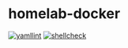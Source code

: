 # homelab-docker

[![yamllint](https://github.com/loganmarchione/homelab-docker/actions/workflows/yamllint.yml/badge.svg)](https://github.com/loganmarchione/homelab-docker/actions/workflows/yamllint.yml) [![shellcheck](https://github.com/loganmarchione/homelab-docker/actions/workflows/shellcheck.yml/badge.svg)](https://github.com/loganmarchione/homelab-docker/actions/workflows/shellcheck.yml)
